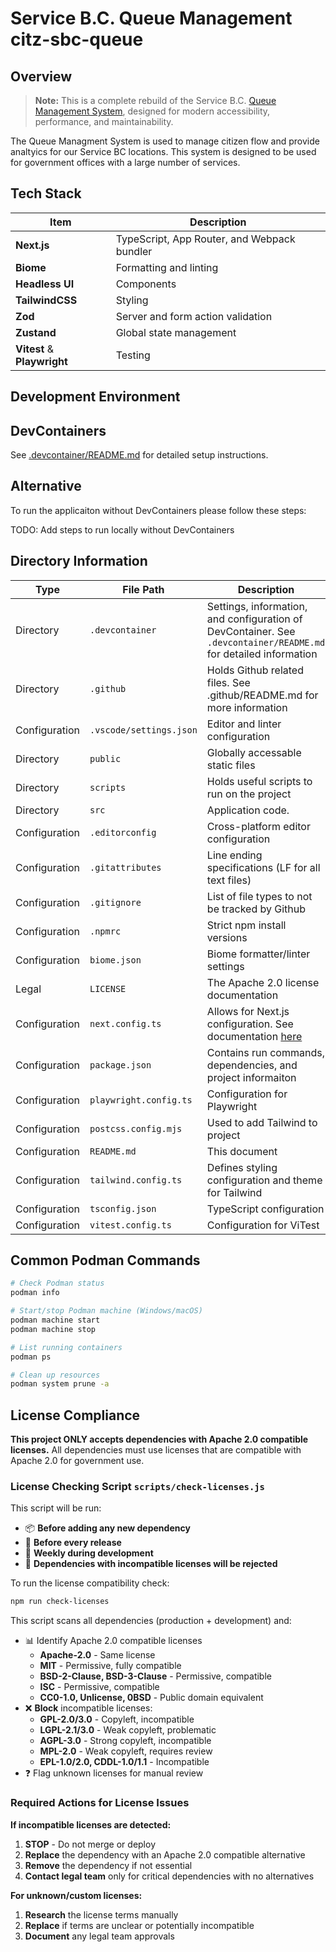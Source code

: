 # Service B.C. Queue Management citz-sbc-queue

## Overview

> **Note:** This is a complete rebuild of the Service B.C. [Queue Management System](https://github.com/bcgov/queue-management), designed for modern accessibility, performance, and maintainability.

The Queue Managment System is used to manage citizen flow and provide analtyics for our Service BC locations. This system is designed to be used for government offices with a large number of services.

## Tech Stack
| Item | Description |
|------|-------------|
| **Next.js** | TypeScript, App Router, and Webpack bundler |
| **Biome** | Formatting and linting |
| **Headless UI** | Components |
| **TailwindCSS** | Styling |
| **Zod** | Server and form action validation |
| **Zustand** | Global state management |
| **Vitest** & **Playwright** | Testing |

## Development Environment

## DevContainers

See [.devcontainer/README.md](.devcontainer/README.md) for detailed setup instructions.

## Alternative

To run the applicaiton without DevContainers please follow these steps:

TODO: Add steps to run locally without DevContainers

## Directory Information

| Type | File Path | Description |
| ---- | --------- | ----------- |
| Directory | `.devcontainer` | Settings, information, and configuration of DevContainer. See `.devcontainer/README.md` for detailed information |
| Directory | `.github` | Holds Github related files. See .github/README.md for more information |
| Configuration | `.vscode/settings.json` | Editor and linter configuration |
| Directory | `public` | Globally accessable static files |
| Directory | `scripts` | Holds useful scripts to run on the project |
| Directory | `src` | Application code. |
| Configuration | `.editorconfig` | Cross-platform editor configuration |
| Configuration | `.gitattributes` | Line ending specifications (LF for all text files) |
| Configuration | `.gitignore` | List of file types to not be tracked by Github  |
| Configuration | `.npmrc` | Strict npm install versions |
| Configuration | `biome.json` | Biome formatter/linter settings |
| Legal | `LICENSE` | The Apache 2.0 license documentation |
| Configuration | `next.config.ts` | Allows for Next.js configuration. See documentation [here](https://nextjs.org/docs/app/api-reference/config/next-config-js#typescript) |
| Configuration | `package.json` | Contains run commands, dependencies, and project informaiton |
| Configuration | `playwright.config.ts` | Configuration for Playwright |
| Configuration | `postcss.config.mjs` | Used to add Tailwind to project |
| Configuration | `README.md` | This document |
| Configuration | `tailwind.config.ts` | Defines styling configuration and theme for Tailwind |
| Configuration | `tsconfig.json` | TypeScript configuration |
| Configuration | `vitest.config.ts` | Configuration for ViTest |


## Common Podman Commands

```bash
# Check Podman status
podman info

# Start/stop Podman machine (Windows/macOS)
podman machine start
podman machine stop

# List running containers
podman ps

# Clean up resources
podman system prune -a
```

## License Compliance

**This project ONLY accepts dependencies with Apache 2.0 compatible licenses.** All dependencies must use licenses that are compatible with Apache 2.0 for government use.

### License Checking Script `scripts/check-licenses.js`

This script will be run:
- 📦 **Before adding any new dependency**
- 🔄 **Before every release**
- 📅 **Weekly during development**
- 🚫 **Dependencies with incompatible licenses will be rejected**

To run the license compatibility check:
```bash
npm run check-licenses
```

This script scans all dependencies (production + development) and:
- 📊 Identify Apache 2.0 compatible licenses
  - **Apache-2.0** - Same license
  - **MIT** - Permissive, fully compatible
  - **BSD-2-Clause, BSD-3-Clause** - Permissive, compatible
  - **ISC** - Permissive, compatible
  - **CC0-1.0, Unlicense, 0BSD** - Public domain equivalent
- ❌ **Block** incompatible licenses:
  - **GPL-2.0/3.0** - Copyleft, incompatible
  - **LGPL-2.1/3.0** - Weak copyleft, problematic
  - **AGPL-3.0** - Strong copyleft, incompatible
  - **MPL-2.0** - Weak copyleft, requires review
  - **EPL-1.0/2.0, CDDL-1.0/1.1** - Incompatible
- ❓ Flag unknown licenses for manual review

### Required Actions for License Issues

**If incompatible licenses are detected:**
1. **STOP** - Do not merge or deploy
2. **Replace** the dependency with an Apache 2.0 compatible alternative
3. **Remove** the dependency if not essential
4. **Contact legal team** only for critical dependencies with no alternatives

**For unknown/custom licenses:**
1. **Research** the license terms manually
2. **Replace** if terms are unclear or potentially incompatible
3. **Document** any legal team approvals
